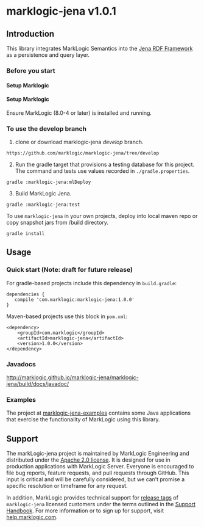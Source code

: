 # marklogic-jena v1.0.1

## Introduction

This library integrates MarkLogic Semantics into the [Jena RDF
Framework](http://jena.apache.org) as a persistence and query layer.

### Before you start

#### Setup Marklogic

#### Setup Marklogic

Ensure MarkLogic (8.0-4 or later) is installed and running.

### To use the develop branch

1) clone or download marklogic-jena _develop_ branch.

```
https://github.com/marklogic/marklogic-jena/tree/develop
```

2) Run the gradle target that provisions a testing database for this project.  The command and tests use values recorded in `./gradle.properties`.

```
gradle :marklogic-jena:mlDeploy
```

3) Build MarkLogic Jena.

```
gradle :marklogic-jena:test

```

To use `marklogic-jena` in your own projects, deploy into local maven repo or copy snapshot jars from /build directory.

```
gradle install

```

## Usage

### Quick start (Note: draft for future release)

For gradle-based projects include this dependency in `build.gradle`:
```
dependencies {
   compile 'com.marklogic:marklogic-jena:1.0.0'
}
```

Maven-based projects use this block in `pom.xml`:

```
<dependency>
    <groupId>com.marklogic</groupId>
    <artifactId>marklogic-jena</artifactId>
    <version>1.0.0</version>
</dependency>
```

### Javadocs

http://marklogic.github.io/marklogic-jena/marklogic-jena/build/docs/javadoc/

### Examples

The project at [marklogic-jena-examples](marklogic-jena-examples) contains some
Java applications that exercise the functionality of MarkLogic using this
library.


## Support

The markLogic-jena project is maintained by MarkLogic Engineering and 
distributed under the [Apache 2.0
license](https://github.com/marklogic/java-client-api/blob/master/LICENSE). It
is designed for use in production applications with MarkLogic Server. Everyone
is encouraged to file bug reports, feature requests, and pull requests through
GitHub. This input is critical and will be carefully considered, but we can’t
promise a specific resolution or timeframe for any request. 

In addition, MarkLogic provides technical support for [release
tags](https://github.com/marklogic/marklogic-jena/releases) of `marklogic-jena`
licensed customers under the terms outlined in the [Support
Handbook](http://www.marklogic.com/files/Mark_Logic_Support_Handbook.pdf). For
more information or to sign up for support, visit
[help.marklogic.com](http://help.marklogic.com).
